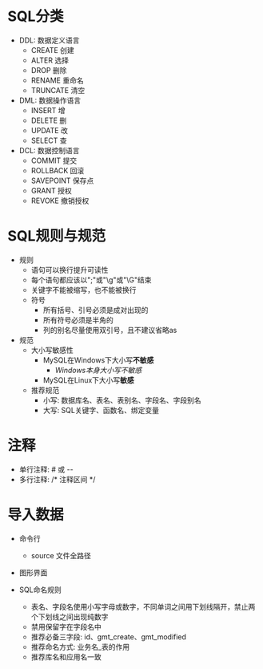 # SQL分类
- DDL: 数据定义语言
	- CREATE 创建
	- ALTER  选择
	- DROP   删除
	- RENAME 重命名
	- TRUNCATE 清空
- DML: 数据操作语言
	- INSERT 增
	- DELETE 删
	- UPDATE 改
	- SELECT 查
- DCL: 数据控制语言
	- COMMIT    提交
	- ROLLBACK  回滚
	- SAVEPOINT 保存点
	- GRANT     授权
	- REVOKE    撤销授权

# SQL规则与规范
- 规则
	- 语句可以换行提升可读性
	- 每个语句都应该以";"或"\g"或"\G"结束
	- 关键字不能被缩写，也不能被换行
	- 符号
		- 所有括号、引号必须是成对出现的
		- 所有符号必须是半角的
		- 列的别名尽量使用双引号，且不建议省略as
- 规范
	- 大小写敏感性
		- MySQL在Windows下大小写**不敏感**
			- *Windows本身大小写不敏感*
		- MySQL在Linux下大小写**敏感**
	- 推荐规范
		- 小写: 数据库名、表名、表别名、字段名、字段别名
		- 大写: SQL关键字、函数名、绑定变量

# 注释
- 单行注释: # 或 -- 
- 多行注释: /* 注释区间 */

# 导入数据
- 命令行
	- source 文件全路径
- 图形界面

- SQL命名规则
	- 表名、字段名使用小写字母或数字，不同单词之间用下划线隔开，禁止两个下划线之间出现纯数字
	- 禁用保留字在字段名中
	- 推荐必备三字段: id、gmt_create、gmt_modified
	- 推荐命名方式: 业务名_表的作用
	- 推荐库名和应用名一致